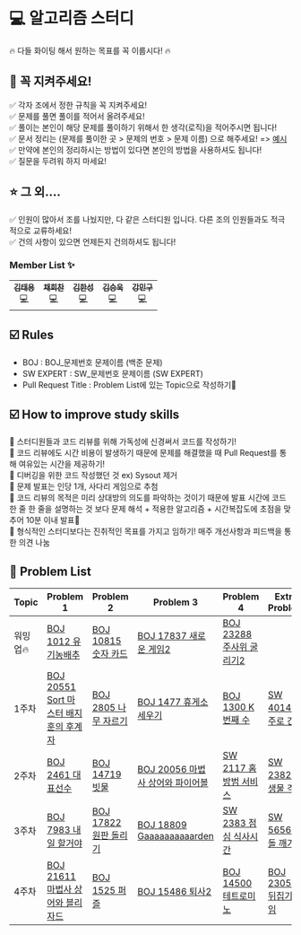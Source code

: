 # :computer: 알고리즘 스터디
:fire: 다들 화이팅 해서 원하는 목표를 꼭 이룹시다! :fire:   
## :mega: 꼭 지켜주세요!
:white_check_mark: 각자 조에서 정한 규칙을 꼭 지켜주세요!   
:white_check_mark: 문제를 풀면 풀이를 적어서 올려주세요!   
:white_check_mark: 풀이는 본인이 해당 문제를 풀이하기 위해서 한 생각(로직)을 적어주시면 됩니다!   
:white_check_mark: 문서 정리는 (문제를 풀이한 곳 > 문제의 번호 > 문제 이름) 으로 해주세요! => [예시](https://github.com/eui20n/Algorithm)   
:white_check_mark: 만약에 본인의 정리하시는 방법이 있다면 본인의 방법을 사용하셔도 됩니다!   
:white_check_mark: 질문을 두려워 하지 마세요!   
## :star: 그 외....
:white_check_mark: 인원이 많아서 조를 나눴지만, 다 같은 스터디원 입니다. 다른 조의 인원들과도 적극적으로 교류하세요!   
:white_check_mark: 건의 사항이 있으면 언제든지 건의하셔도 됩니다!   

### **Member List :sparkles:**

<table>
  <tr>
    <td align="center"><a href="https://github.com/YongsHub"><img src="https://github.com/YongsHub.png?size=200" alt=""/><br /><sub><b>김태용</b></sub></a>     <br /><a title="Java">💻</a></td>
    <td align="center"><a href="https://github.com/chae-heechan"><img src="https://github.com/chae-heechan.png?size=200" alt=""/><br/><sub><b>채희찬</b></sub></a><br /><a title="Java">💻</a></td>
    <td align="center"><a href="https://github.com/khs960616"><img src="https://github.com/khs960616.png?size=200" alt=""/><br/><sub><b>김한성</b></sub></a><br /><a title="Java">💻</a></td>
    <td align="center"><a href="https://github.com/seungukkim"><img src="https://github.com/seungukkim.png?size=200" alt=""/><br/><sub><b>김승욱</b></sub></a><br /><a title="Java">💻</a></td>
    <td align="center"><a href="https://github.com/rkdalsrn555"><img src="https://github.com/rkdalsrn555.png?size=200" alt=""/><br/><sub><b>강민구</b></sub></a><br /><a title="Java">💻</a></td>
  </tr>
</table>

## ☑️ Rules

- BOJ : BOJ_문제번호 문제이름 (백준 문제)
- SW EXPERT : SW_문제번호 문제이름 (SW EXPERT)
- Pull Request Title : Problem List에 있는 Topic으로 작성하기📌


## ☑️ How to improve study skills
👋 스터디원들과 코드 리뷰를 위해 가독성에 신경써서 코드를 작성하기! <br>
👋 코드 리뷰에도 시간 비용이 발생하기 때문에 문제를 해결했을 때 Pull Request를 통해 여유있는 시간을 제공하기! <br>
👋 디버깅을 위한 코드 작성했던 것 ex) Sysout 제거 <br>
👋 문제 발표는 인당 1개, 사다리 게임으로 추첨 <br>
👋 코드 리뷰의 목적은 미리 상대방의 의도를 파악하는 것이기 때문에 발표 시간에 코드 한 줄 한 줄을 설명하는 것 보다 문제 해석 + 적용한 알고리즘 + 시간복잡도에 초점을 맞추어 10분 이내 발표📌<br>
👋 형식적인 스터디보다는 진취적인 목표를 가지고 임하기! 매주 개선사항과 피드백을 통한 의견 나눔<br>


## 📝 Problem List

| Topic    | Problem 1                                                                      | Problem 2                                                    | Problem 3                                                       | Problem 4                                                         | Extra Problem                                                   |
| -------- | ------------------------------------------------------------------------------ | ------------------------------------------------------------ | --------------------------------------------------------------- | ----------------------------------------------------------------- | --------------------------------------------------------------- |
| 워밍업🔥 | [BOJ 1012 유기농배추](https://www.acmicpc.net/problem/1012)                    | [BOJ 10815 숫자 카드](https://www.acmicpc.net/problem/10815) | [BOJ 17837 새로운 게임2](https://www.acmicpc.net/problem/17837) | [BOJ 23288 주사위 굴리기2](https://www.acmicpc.net/problem/23288) |                                                                 |
| 1주차    | [BOJ 20551 Sort 마스터 배지훈의 후계자](https://www.acmicpc.net/problem/20551) | [BOJ 2805 나무 자르기](https://www.acmicpc.net/problem/2805) | [BOJ 1477 휴게소 세우기](https://www.acmicpc.net/problem/1477)  | [BOJ 1300 K번째 수](https://www.acmicpc.net/problem/1300)         | [SW 4014 활주로 건설](https://swexpertacademy.com/main/main.do) |
| 2주차    | [BOJ 2461 대표선수](https://www.acmicpc.net/problem/2461) | [BOJ 14719 빗물](https://www.acmicpc.net/problem/14719) | [BOJ 20056 마법사 상어와 파이어볼](https://www.acmicpc.net/problem/20056)  | [SW 2117 홈 방범 서비스](https://swexpertacademy.com/main/main.do)         | [SW 2382 미생물 격리](https://swexpertacademy.com/main/main.do) |
| 3주차    | [BOJ 7983 내일 할거야](https://www.acmicpc.net/problem/7983) | [BOJ 17822 원판 돌리기](https://www.acmicpc.net/problem/17822) | [BOJ 18809 Gaaaaaaaaaarden](https://www.acmicpc.net/problem/18809)  | [SW 2383 점심 식사시간](https://swexpertacademy.com/main/main.do)         | [SW 5656 벽돌 깨기](https://swexpertacademy.com/main/main.do) |
| 4주차    | [BOJ 21611 마법사 상어와 블리자드](https://www.acmicpc.net/problem/21611) | [BOJ 1525 퍼즐](https://www.acmicpc.net/problem/1525) | [BOJ 15486 퇴사2](https://www.acmicpc.net/problem/15486)  | [BOJ 14500 테트로미노](https://www.acmicpc.net/problem/14500)         | [BOJ 23058 뒤집기 게임](https://www.acmicpc.net/problem/23058) |

